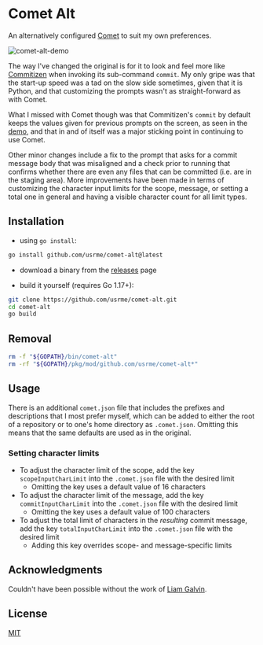 # Comet Alt

An alternatively configured [Comet](https://github.com/liamg/comet) to suit my own preferences.

![comet-alt-demo](https://user-images.githubusercontent.com/5902545/191939072-0b91d07c-fd82-4d38-9a53-b546895df216.gif)

The way I've changed the original is for it to look and feel more like [Commitizen](https://github.com/commitizen-tools/commitizen) when invoking its sub-command `commit`. My only gripe was that the start-up speed was a tad on the slow side sometimes, given that it is Python, and that customizing the prompts wasn't as straight-forward as with Comet.

What I missed with Comet though was that Commitizen's `commit` by default keeps the values given for previous prompts on the screen, as seen in the [demo](https://github.com/commitizen-tools/commitizen/raw/master/docs/images/demo.gif), and that in and of itself was a major sticking point in continuing to use Comet.

Other minor changes include a fix to the prompt that asks for a commit message body that was misaligned and a check prior to running that confirms whether there are even any files that can be committed (i.e. are in the staging area). More improvements have been made in terms of customizing the character input limits for the scope, message, or setting a total one in general and having a visible character count for all limit types.

## Installation

- using `go install`:

```bash
go install github.com/usrme/comet-alt@latest
```

- download a binary from the [releases](https://github.com/usrme/comet-alt/releases) page

- build it yourself (requires Go 1.17+):

```bash
git clone https://github.com/usrme/comet-alt.git
cd comet-alt
go build
```

## Removal

```bash
rm -f "${GOPATH}/bin/comet-alt"
rm -rf "${GOPATH}/pkg/mod/github.com/usrme/comet-alt*"
```

## Usage

There is an additional `comet.json` file that includes the prefixes and descriptions that I most prefer myself, which can be added to either the root of a repository or to one's home directory as `.comet.json`. Omitting this means that the same defaults are used as in the original.

### Setting character limits

- To adjust the character limit of the scope, add the key `scopeInputCharLimit` into the `.comet.json` file with the desired limit
  - Omitting the key uses a default value of 16 characters
- To adjust the character limit of the message, add the key `commitInputCharLimit` into the `.comet.json` file with the desired limit
  - Omitting the key uses a default value of 100 characters
- To adjust the total limit of characters in the *resulting* commit message, add the key `totalInputCharLimit` into the `.comet.json` file with the desired limit
  - Adding this key overrides scope- and message-specific limits

## Acknowledgments

Couldn't have been possible without the work of [Liam Galvin](https://github.com/liamg).

## License

[MIT](/LICENSE)
